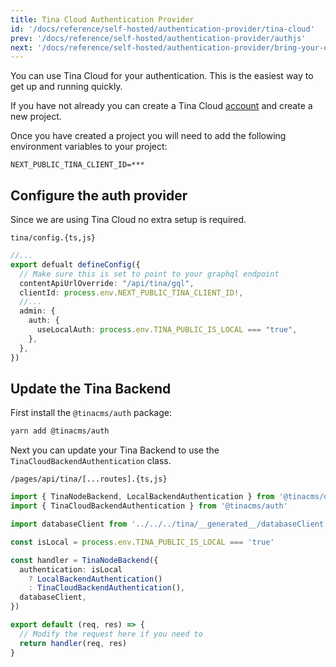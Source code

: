 ```yaml
---
title: Tina Cloud Authentication Provider
id: '/docs/reference/self-hosted/authentication-provider/tina-cloud'
prev: '/docs/reference/self-hosted/authentication-provider/authjs'
next: '/docs/reference/self-hosted/authentication-provider/bring-your-own'
---
```


You can use Tina Cloud for your authentication. This is the easiest way to get up and running quickly.

If you have not already you can create a Tina Cloud [account](app.tina.io) and create a new project.

Once you have created a project you will need to add the following environment variables to your project:

```env
NEXT_PUBLIC_TINA_CLIENT_ID=***
```

## Configure the auth provider

Since we are using Tina Cloud no extra setup is required.

`tina/config.{ts,js}`

```ts
//...
export defualt defineConfig({
  // Make sure this is set to point to your graphql endpoint
  contentApiUrlOverride: "/api/tina/gql",
  clientId: process.env.NEXT_PUBLIC_TINA_CLIENT_ID!,
  //...
  admin: {
    auth: {
      useLocalAuth: process.env.TINA_PUBLIC_IS_LOCAL === "true",
    },
  },
})
```

## Update the Tina Backend

First install the `@tinacms/auth` package:

```bash
yarn add @tinacms/auth
```

Next you can update your Tina Backend to use the `TinaCloudBackendAuthentication` class.

`/pages/api/tina/[...routes].{ts,js}`

```ts
import { TinaNodeBackend, LocalBackendAuthentication } from '@tinacms/datalayer'
import { TinaCloudBackendAuthentication } from '@tinacms/auth'

import databaseClient from '../../../tina/__generated__/databaseClient'

const isLocal = process.env.TINA_PUBLIC_IS_LOCAL === 'true'

const handler = TinaNodeBackend({
  authentication: isLocal
    ? LocalBackendAuthentication()
    : TinaCloudBackendAuthentication(),
  databaseClient,
})

export default (req, res) => {
  // Modify the request here if you need to
  return handler(req, res)
}
```
